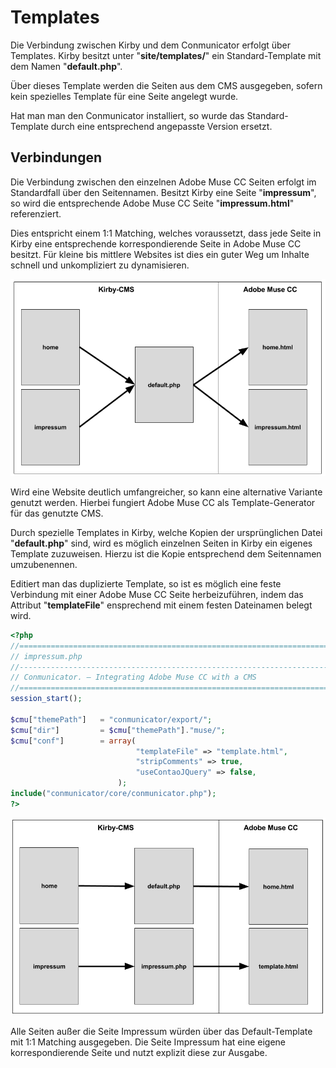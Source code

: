 # Templates

Die Verbindung zwischen Kirby und dem Conmunicator erfolgt über Templates. Kirby besitzt unter "**site/templates/**" ein Standard-Template mit dem Namen "**default.php**".

Über dieses Template werden die Seiten aus dem CMS ausgegeben, sofern kein spezielles Template für eine Seite angelegt wurde.

Hat man man den Conmunicator installiert, so wurde das Standard-Template durch eine entsprechend angepasste Version ersetzt.

## Verbindungen

Die Verbindung zwischen den einzelnen Adobe Muse CC Seiten erfolgt im Standardfall über den Seitennamen. Besitzt Kirby eine Seite "**impressum**", so wird die entsprechende Adobe Muse CC Seite "**impressum.html**" referenziert.

Dies entspricht einem 1:1 Matching, welches voraussetzt, dass jede Seite in Kirby eine entsprechende korrespondierende Seite in Adobe Muse CC besitzt. Für kleine bis mittlere Websites ist dies ein guter Weg um Inhalte schnell und unkompliziert zu dynamisieren.

![](../images/cmu/conmunicator_template_1_1.png)

Wird eine Website deutlich umfangreicher, so kann eine alternative Variante genutzt werden. Hierbei fungiert Adobe Muse CC als Template-Generator für das genutzte CMS.

Durch spezielle Templates in Kirby, welche Kopien der ursprünglichen Datei "**default.php**" sind, wird es möglich einzelnen Seiten in Kirby ein eigenes Template zuzuweisen. Hierzu ist die Kopie entsprechend dem Seitennamen umzubenennen.

Editiert man das duplizierte Template, so ist es möglich eine feste Verbindung mit einer Adobe Muse CC Seite herbeizuführen, indem das Attribut "**templateFile**" ensprechend mit einem festen Dateinamen belegt wird.

```php
<?php
//==================================================================================
// impressum.php
//----------------------------------------------------------------------------------
// Conmunicator. – Integrating Adobe Muse CC with a CMS
//==================================================================================
session_start();

$cmu["themePath"] 	= "conmunicator/export/";
$cmu["dir"] 		= $cmu["themePath"]."muse/";
$cmu["conf"] 		= array(
							"templateFile" => "template.html",
							"stripComments" => true,
							"useContaoJQuery" => false,
						);
include("conmunicator/core/conmunicator.php");
?>
```

![](../images/cmu/conmunicator_template_n_1.png)

Alle Seiten außer die Seite Impressum würden über das Default-Template mit 1:1 Matching ausgegeben. Die Seite Impressum hat eine eigene korrespondierende Seite und nutzt explizit diese zur Ausgabe.
